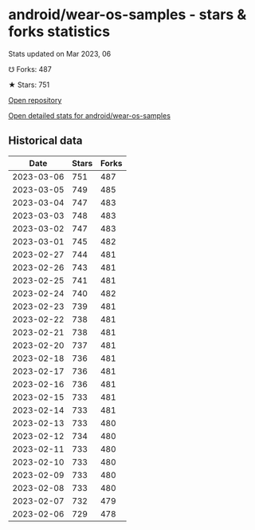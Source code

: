 # android/wear-os-samples - stars & forks statistics

Stats updated on Mar 2023, 06

☋ Forks: 487

★ Stars: 751

[Open repository](https://github.com/android/wear-os-samples)

[Open detailed stats for android/wear-os-samples](https://reviewgithub.com/rep/android/wear-os-samples)

## Historical data
| Date | Stars | Forks |
|------|-------|-------|
| 2023-03-06 | 751 | 487 | 
| 2023-03-05 | 749 | 485 | 
| 2023-03-04 | 747 | 483 | 
| 2023-03-03 | 748 | 483 | 
| 2023-03-02 | 747 | 483 | 
| 2023-03-01 | 745 | 482 | 
| 2023-02-27 | 744 | 481 | 
| 2023-02-26 | 743 | 481 | 
| 2023-02-25 | 741 | 481 | 
| 2023-02-24 | 740 | 482 | 
| 2023-02-23 | 739 | 481 | 
| 2023-02-22 | 738 | 481 | 
| 2023-02-21 | 738 | 481 | 
| 2023-02-20 | 737 | 481 | 
| 2023-02-18 | 736 | 481 | 
| 2023-02-17 | 736 | 481 | 
| 2023-02-16 | 736 | 481 | 
| 2023-02-15 | 733 | 481 | 
| 2023-02-14 | 733 | 481 | 
| 2023-02-13 | 733 | 480 | 
| 2023-02-12 | 734 | 480 | 
| 2023-02-11 | 733 | 480 | 
| 2023-02-10 | 733 | 480 | 
| 2023-02-09 | 733 | 480 | 
| 2023-02-08 | 733 | 480 | 
| 2023-02-07 | 732 | 479 | 
| 2023-02-06 | 729 | 478 | 

